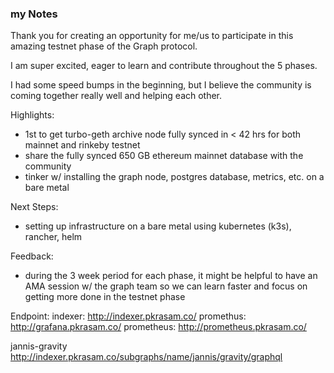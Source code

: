 ### my Notes

Thank you for creating an opportunity for me/us to participate in this amazing testnet phase of the Graph protocol.

I am super excited, eager to learn and contribute throughout the 5 phases.

I had some speed bumps in the beginning, but I believe the community is coming together really well and helping each other.

Highlights:
- 1st to get turbo-geth archive node fully synced in < 42 hrs for both mainnet and rinkeby testnet
- share the fully synced 650 GB ethereum mainnet database with the community
- tinker w/ installing the graph node, postgres database, metrics, etc. on a bare metal
 
Next Steps:
- setting up infrastructure on a bare metal using kubernetes (k3s), rancher, helm

Feedback:
- during the 3 week period for each phase, it might be helpful to have an AMA session w/ the graph team so we can learn faster and focus on getting more done in the testnet phase

Endpoint:
indexer: http://indexer.pkrasam.co/
promethus: http://grafana.pkrasam.co/
prometheus: http://prometheus.pkrasam.co/

jannis-gravity
http://indexer.pkrasam.co/subgraphs/name/jannis/gravity/graphql

